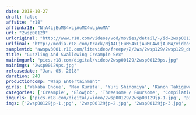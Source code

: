 ```yaml
---
date: 2018-10-27
draft: false
affsite: "r18"
afflinkr18: "NjA4LjEuMS4xLjAuMC4wLjAuMA"
url: "2wsp00129"
urloriginal: "http://www.r18.com/videos/vod/movies/detail/-/id=2wsp00129"
urlfinal: "http://media.r18.com/track/NjA4LjEuMS4xLjAuMC4wLjAuMA/videos/vod/movies/detail/-/id=2wsp00129"
samplevid: "awspv3001.r18.com/litevideo/freepv/2/2ws/2wsp129/2wsp129_dmb_w.mp4"
title: "Guzzling And Swallowing Creampie Sex"
mainimgurl: "pics.r18.com/digital/video/2wsp00129/2wsp00129ps.jpg"
mainimgs: "2wsp00129ps.jpg"
releasedate: "Jan. 05, 2018"
duration: 240
productioncomp: "Waap Entertainment"
girls: ['Wakaba Onoue', 'Mao Kurata', 'Yuri Shinomiya', 'Kanon Takigawa', 'Maki Koizumi', 'Koharu Aoi', 'Ruri Narumiya', 'Chigusa Hara', 'Marie Konishi', 'Miho Nakazato']
categories: ['Creampie', 'Blowjob', 'Threesome / Foursome', 'Compilation', 'Over 4 Hours', 'Hi-Def']
imgurls: ['pics.r18.com/digital/video/2wsp00129/2wsp00129jp-1.jpg', 'pics.r18.com/digital/video/2wsp00129/2wsp00129jp-2.jpg', 'pics.r18.com/digital/video/2wsp00129/2wsp00129jp-3.jpg', 'pics.r18.com/digital/video/2wsp00129/2wsp00129jp-4.jpg', 'pics.r18.com/digital/video/2wsp00129/2wsp00129jp-5.jpg', 'pics.r18.com/digital/video/2wsp00129/2wsp00129jp-6.jpg', 'pics.r18.com/digital/video/2wsp00129/2wsp00129jp-7.jpg', 'pics.r18.com/digital/video/2wsp00129/2wsp00129jp-8.jpg', 'pics.r18.com/digital/video/2wsp00129/2wsp00129jp-9.jpg', 'pics.r18.com/digital/video/2wsp00129/2wsp00129jp-10.jpg', 'pics.r18.com/digital/video/2wsp00129/2wsp00129jp-11.jpg', 'pics.r18.com/digital/video/2wsp00129/2wsp00129jp-12.jpg', 'pics.r18.com/digital/video/2wsp00129/2wsp00129jp-13.jpg', 'pics.r18.com/digital/video/2wsp00129/2wsp00129jp-14.jpg', 'pics.r18.com/digital/video/2wsp00129/2wsp00129jp-15.jpg', 'pics.r18.com/digital/video/2wsp00129/2wsp00129jp-16.jpg', 'pics.r18.com/digital/video/2wsp00129/2wsp00129jp-17.jpg', 'pics.r18.com/digital/video/2wsp00129/2wsp00129jp-18.jpg', 'pics.r18.com/digital/video/2wsp00129/2wsp00129jp-19.jpg', 'pics.r18.com/digital/video/2wsp00129/2wsp00129jp-20.jpg']
imgs: ['2wsp00129jp-1.jpg', '2wsp00129jp-2.jpg', '2wsp00129jp-3.jpg', '2wsp00129jp-4.jpg', '2wsp00129jp-5.jpg', '2wsp00129jp-6.jpg', '2wsp00129jp-7.jpg', '2wsp00129jp-8.jpg', '2wsp00129jp-9.jpg', '2wsp00129jp-10.jpg', '2wsp00129jp-11.jpg', '2wsp00129jp-12.jpg', '2wsp00129jp-13.jpg', '2wsp00129jp-14.jpg', '2wsp00129jp-15.jpg', '2wsp00129jp-16.jpg', '2wsp00129jp-17.jpg', '2wsp00129jp-18.jpg', '2wsp00129jp-19.jpg', '2wsp00129jp-20.jpg']
---
```

